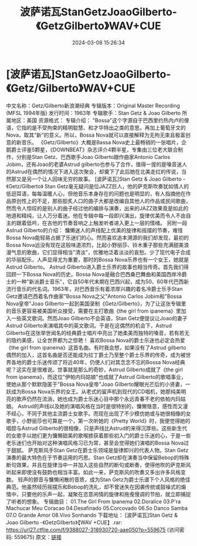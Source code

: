 ﻿---
title: 波萨诺瓦StanGetzJoaoGilberto-《GetzGilberto》WAV+CUE
date: 2024-03-08 15:26:34
categories: 古典音乐、新世纪、纯音雅乐
tags: 纯音雅乐
---
# [波萨诺瓦]StanGetzJoaoGilberto-《Getz/Gilberto》WAV+CUE

中文名称：Getz/Gilberto新浪潮经典
专辑版本：Original Master Recording (MFSL 1994年版)
发行时间：1963年
专辑歌手：Stan Getz & Joao Gilberto
所属地区：美国
资源格式：
专辑介绍：
"Bossa"这个字源自于巴西里约热内卢的俚语，它指的是不受拘束的精明聪慧、和才华特出之类的意思。再加上葡萄牙文的Nova，取其“新”的意义。所以，Bossa
Nova就可以直接解释为无拘无束且极富创意的新音乐。
《Getz/Gilberto》大概是Bassa
Nova史上最畅销的一张唱片，企鹅爵士评鉴5颗星，《DOWNBEAT》杂志评介4颗半星，专集由三位老大联合制作，分别是Stan
Getz、巴西歌手Joao Gilberto跟作曲家Antonio Carlos Jobim，还有Joao的老婆Astrud
gilberto也参与了合作，值得一提的是嗓音迷人的Astrud在偶然的情况下进入这次聚会，却奠下了此后她在北美走红的传说，当然那又是另一个让人回味无穷的故事。
[波萨诺瓦]Stan Getz & Joao Gilberto -《Getz/Gilberto》
Stan
Getz毫无疑问是位JAZZ巨人，他的萨克斯吹奏犹如情人的低迴耳语，每每温暖人心，但他音乐本身存在的问题也是明显的，有人指摘他在作品原创性上的不足，那些脍炙人口的曲子大都是改编自其他人的作品或民间歌曲，然而令人惊叹的是别人的曲子经过他的编排与演奏，出来的JAZZ效果竟是如此的地道和精纯，让人万分着迷。他在专辑中每一段即兴演出，旋律优美而令人不由自主的跟着低吟，在吉他的节奏音响之上触发听者进入更上一层的情绪。
另附一段Astrud Gilberto的介绍：
慵懒迷人的声线配上优美的旋律和摇摆的节奏，难怪Bossa
Nova能轻易占据了乐迷们的心。然而喜欢追本溯源的我们却发现，最初的Bossa
Nova远没有现在这般味道浓烈，比起小野丽莎、铃木重子那些充满甜美浪漫气息的歌曲，它们显得相当"清淡"，优雅地泛着淡淡的哀愁。少了现代电子合成的华丽配乐，人声显得尤为重要，那时的Bossa
Nova乐界也有一个女王，她就是Astrud Gilberto。
Astrud Gilberto进入爵士乐界的故事也相当传奇。首先我们得回顾一下Bossa Nova的历史。Bossa
Nova是融合巴西桑巴舞曲和美国西岸冷爵士的一种"新派爵士音乐"，它自50年代末期在巴西兴起，成为50、60年代巴西新流行音乐的代名词。1963年，对巴西音乐有着浓厚兴趣的着名冷爵士乐手Stan
Getz邀请巴西着名作曲家"Bossa Nova之父"Antonio Carlos Jobim和"Bossa Nova皇帝"Joao
Gilberto一起到美国录制《Getz/Gilberto》，为了让这张专辑里的音乐更容易被美国听众接受，需要在主打歌曲《the
girl from ipanema》里加入一些英文歌词。然而Joao Gilberto不会英语，Stan
Getz便提议让Joao的妻子Astrud Gilberto来演唱其中的英文歌词。于是在这偶然的机会下，Astrud
Gilberto在这张举世闻名的经典爵士唱片中亮出了她柔美而独特的嗓音，若有若无的隐约美感，让全世界都为之惊艳！
喜欢Bossa Nova的爵士乐迷也必定会热爱《the girl from
ipanema》这首名曲。有时我会想，如果没有了Astrud
gilberto偶然的加入，这首名曲是否还能成为拉丁爵士乃至整个爵士乐界的传奇，成为被世界各地的爵士乐迷传颂了将近40年，仍使人们对其念念不忘的Bossa
Nova经典呢？这实在是很难说。世事就是那么的奇妙，Astrud Gilberto成就了《the girl from
ipanema》，而这位"伊帕内玛姑娘"也成就了Astrud Gilberto的歌唱事业，使她从那个默默隐匿于"Bossa
Nova皇帝"Joao Gilberto耀眼光芒后的小贤妻，一跃成为Bossa
Nova乐界的女王。从老式的留声机到现代的CD唱机，她那纯美明亮的歌声仍然在流淌，她也成为爵士乐迷心目中那个永远青春不老的依帕内玛姑娘。
Astrud的声线以及她的演唱风格在当时是很特别的，慵懒惬意，感性而又漫不经心，不同于其他主流爵士女歌手。而现在出现了不少模仿她或与她很相像的女歌手，小野丽莎也可算是一个，第一次听她的《Pretty
World》时，我便觉得她的唱腔与Astrud
Gilberto的很相像，只是声线比Astrud的来得沉厚些。这些新生代的女歌手以她们更为慵懒甜美的歌喉掳获着那些初入门的爵士乐迷的心，于是一些老乐迷们也开始对这种演唱风格习已为常，甚至会觉得她们演唱的Bossa
Nova过于甜腻。
萨克斯风手Stan Getz在爵士乐领域是旋律即兴的代表人物。Stan Getz演奏的最大特色在于节奏运用的巧思。Stan
Getz却在演奏当中保留Bebop的特殊断句效果，并且在旋律当中一并加入这些自然的断句或断奏，使得他吹的萨克斯风听起来即使没有鼓韵也相当丰富。如此一来，萨克斯风的吹奏又多出许多风格变数。
轻声的颤音与慵懒闲散的音质，成为Stan
Getz为爵士乐谱下个人风格的绝佳典范。他虽然经历摇摆乐和Bebop的洗礼，却不曾迷失在因袭传统或鼓噪式的煽情中，只要他的乐声一起，凝聚在恣意闲情的旋律和拖曵慢调的节拍，就立即捕捉了听者的想象。
专辑曲目：
01.The Girl From Ipanema
02.Doralice
03.P'ra Machucar Meu Coracao
04.Desafinado
05.Corcovado
06.So Danco Samba
07.O Grande Amor
08.Vivo Sonhando
下载地址：
[波萨诺瓦]Stan Getz & Joao Gilberto -《GetzGilberto》【WAV
+CUE】.rar: https://url27.ctfile.com/f/9388027-318930720-aae050?p=559675
(访问密码: 559675)
原文：[链接](https://blog.sina.com.cn/s/blog_1647c7e76010314mn.html)